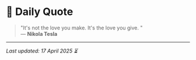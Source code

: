 # 📜 Daily Quote

> "It's not the love you make. It's the love you give. "  
> — **Nikola Tesla**

---

_Last updated: 17 April 2025 ⏳_
